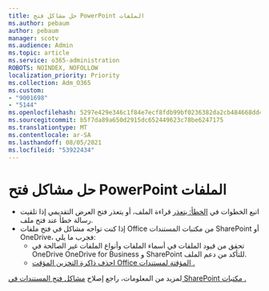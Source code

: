 ```yaml
---
title: حل مشاكل فتح PowerPoint الملفات
ms.author: pebaum
author: pebaum
manager: scotv
ms.audience: Admin
ms.topic: article
ms.service: o365-administration
ROBOTS: NOINDEX, NOFOLLOW
localization_priority: Priority
ms.collection: Adm_O365
ms.custom:
- "9001698"
- "5144"
ms.openlocfilehash: 5297e429e346c1f84e7ecf8fdb99bf0236382da2cb484668dd4b560027736979
ms.sourcegitcommit: b5f7da89a650d2915dc652449623c78be6247175
ms.translationtype: MT
ms.contentlocale: ar-SA
ms.lasthandoff: 08/05/2021
ms.locfileid: "53922434"
---
```

# <a name="resolve-issues-opening-powerpoint-files"></a>حل مشاكل فتح PowerPoint الملفات

- اتبع الخطوات في [الخطأ: يتعذر](https://support.office.com/article/Error-Can-t-read-file-or-Presentation-cannot-be-opened-7f2f31e2-d4dd-4c1f-9e27-ba6fadf92d44) قراءة الملف، أو يتعذر فتح العرض التقديمي إذا تلقيت رسالة خطأ عند فتح ملف.
- إذا كنت تواجه مشاكل في فتح ملفات Office من مكتبات المستندات SharePoint أو OneDrive، فجرب ما يلي:
    - تحقق من قيود [](https://support.office.com/article/64883a5d-228e-48f5-b3d2-eb39e07630fa) الملفات في أسماء الملفات وأنواع الملفات غير الصالحة في OneDrive OneDrive for Business و SharePoint للتأكد من دعم الملف.
    - [احذف ذاكرة التخزين المؤقت Office المؤقتة لمستندات .](https://support.office.com/article/b1d3765e-d71b-4bb8-99ca-acd22c42995d)

لمزيد من المعلومات، راجع إصلاح [مشاكل فتح المستندات في SharePoint مكتبات .](https://support.office.com/article/31329fa1-4ad0-47fc-95d8-bb0c5b12a536)
